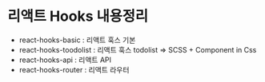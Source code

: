 # 리액트 Hooks 내용정리 

* react-hooks-basic : 리액트 훅스 기본 
* react-hooks-toodolist : 리액트 훅스 todolist 
    => SCSS + Component in Css
* react-hooks-api : 리액트 API 
* react-hooks-router : 리액트 라우터
